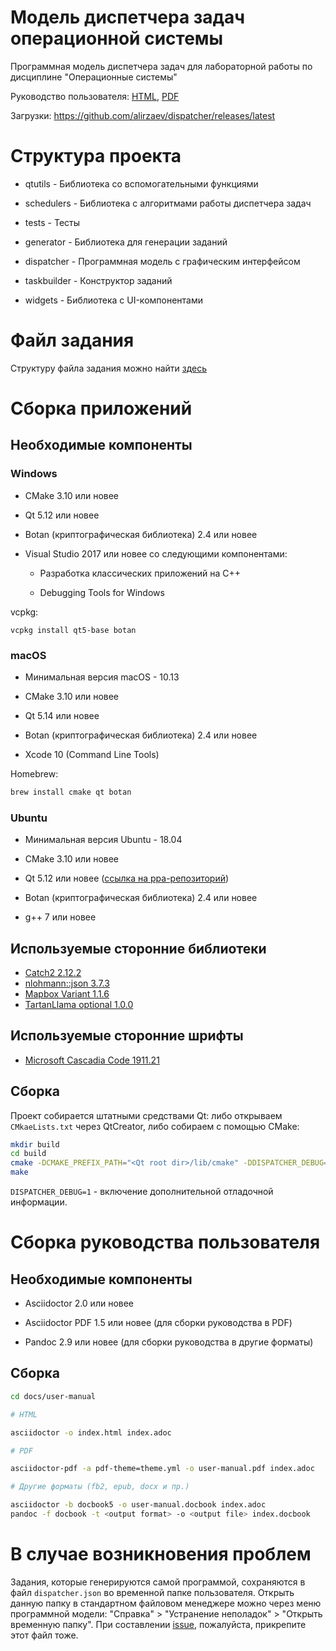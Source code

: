 # Модель диспетчера задач операционной системы

Программная модель диспетчера задач для лабораторной работы по дисциплине "Операционные системы"

Руководство пользователя: [HTML](https://alirzaev.github.io/dispatcher/user-manual), [PDF](https://alirzaev.github.io/dispatcher/user-manual.pdf)

Загрузки: https://github.com/alirzaev/dispatcher/releases/latest

# Структура проекта

- qtutils - Библиотека со вспомогательными функциями

- schedulers - Библиотека с алгоритмами работы диспетчера задач

- tests - Тесты

- generator - Библиотека для генерации заданий

- dispatcher - Программная модель с графическим интерфейсом

- taskbuilder - Конструктор заданий

- widgets - Библиотека с UI-компонентами

# Файл задания

Структуру файла задания можно найти [здесь](docs/TASK.md)

# Сборка приложений

## Необходимые компоненты

### Windows

- CMake 3.10 или новее

- Qt 5.12 или новее

- Botan (криптографическая библиотека) 2.4 или новее

- Visual Studio 2017 или новее со следующими компонентами:

  - Разработка классических приложений на C++

  - Debugging Tools for Windows

vcpkg:

```
vcpkg install qt5-base botan
```

### macOS

- Минимальная версия macOS - 10.13

- CMake 3.10 или новее

- Qt 5.14 или новее

- Botan (криптографическая библиотека) 2.4 или новее

- Xcode 10 (Command Line Tools)

Homebrew:

```sh
brew install cmake qt botan
```

### Ubuntu

- Минимальная версия Ubuntu - 18.04

- CMake 3.10 или новее

- Qt 5.12 или новее ([ссылка на ppa-репозиторий](https://launchpad.net/~beineri))

- Botan (криптографическая библиотека) 2.4 или новее

- g++ 7 или новее

## Используемые сторонние библиотеки

- [Catch2 2.12.2](https://github.com/catchorg/Catch2)
- [nlohmann::json 3.7.3](https://github.com/nlohmann/json)
- [Mapbox Variant 1.1.6](https://github.com/mapbox/variant)
- [TartanLlama optional 1.0.0](https://github.com/TartanLlama/optional)

## Используемые сторонние шрифты

- [Microsoft Cascadia Code 1911.21](https://github.com/microsoft/cascadia-code)

## Сборка

Проект собирается штатными средствами Qt: либо открываем `CMkaeLists.txt` через QtCreator, либо
собираем с помощью CMake:

```sh
mkdir build
cd build
cmake -DCMAKE_PREFIX_PATH="<Qt root dir>/lib/cmake" -DDISPATCHER_DEBUG=1 ..
make
```

`DISPATCHER_DEBUG=1` - включение дополнительной отладочной информации.

# Сборка руководства пользователя

## Необходимые компоненты

- Asciidoctor 2.0 или новее

- Asciidoctor PDF 1.5 или новее (для сборки руководства в PDF)

- Pandoc 2.9 или новее (для сборки руководства в другие форматы)

## Сборка

```sh
cd docs/user-manual

# HTML

asciidoctor -o index.html index.adoc

# PDF

asciidoctor-pdf -a pdf-theme=theme.yml -o user-manual.pdf index.adoc

# Другие форматы (fb2, epub, docx и пр.)

asciidoctor -b docbook5 -o user-manual.docbook index.adoc
pandoc -f docbook -t <output format> -o <output file> index.docbook
```

# В случае возникновения проблем

Задания, которые генерируются самой программой, сохраняются в файл `dispatcher.json` во временной папке пользователя.
Открыть данную папку в стандартном файловом менеджере можно через меню программной модели:
"Справка" > "Устранение неполадок" > "Открыть временную папку".
При составлении [issue](https://github.com/alirzaev/dispatcher/issues), пожалуйста, прикрепите этот файл тоже.
